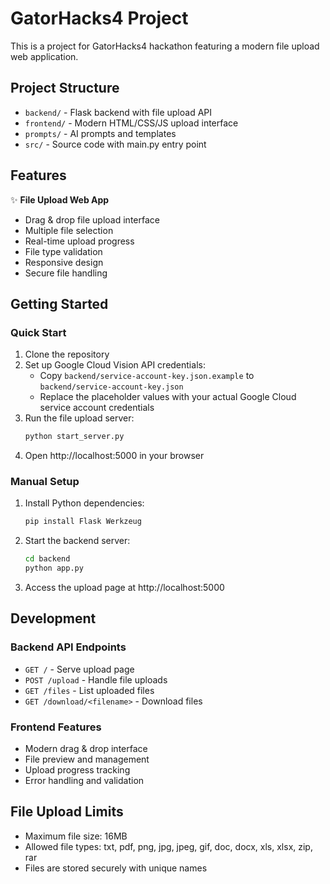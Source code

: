 # GatorHacks4 Project

This is a project for GatorHacks4 hackathon featuring a modern file upload web application.

## Project Structure

- `backend/` - Flask backend with file upload API
- `frontend/` - Modern HTML/CSS/JS upload interface
- `prompts/` - AI prompts and templates
- `src/` - Source code with main.py entry point

## Features

✨ **File Upload Web App**
- Drag & drop file upload interface
- Multiple file selection
- Real-time upload progress
- File type validation
- Responsive design
- Secure file handling

## Getting Started

### Quick Start
1. Clone the repository
2. Set up Google Cloud Vision API credentials:
   - Copy `backend/service-account-key.json.example` to `backend/service-account-key.json`
   - Replace the placeholder values with your actual Google Cloud service account credentials
3. Run the file upload server:
   ```bash
   python start_server.py
   ```
4. Open http://localhost:5000 in your browser

### Manual Setup
1. Install Python dependencies:
   ```bash
   pip install Flask Werkzeug
   ```
2. Start the backend server:
   ```bash
   cd backend
   python app.py
   ```
3. Access the upload page at http://localhost:5000

## Development

### Backend API Endpoints
- `GET /` - Serve upload page
- `POST /upload` - Handle file uploads
- `GET /files` - List uploaded files
- `GET /download/<filename>` - Download files

### Frontend Features
- Modern drag & drop interface
- File preview and management
- Upload progress tracking
- Error handling and validation

## File Upload Limits
- Maximum file size: 16MB
- Allowed file types: txt, pdf, png, jpg, jpeg, gif, doc, docx, xls, xlsx, zip, rar
- Files are stored securely with unique names
